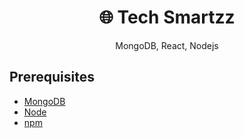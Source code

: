 <h1 align="center">
🌐 Tech Smartzz
</h1>
<p align="center">
MongoDB, React, Nodejs
</p>

## Prerequisites
- [MongoDB](https://www.mongodb.com/docs/manual/reference/program/mongod/)
- [Node](https://nodejs.org/en/download/)
- [npm](https://nodejs.org/en/download/package-manager/)
